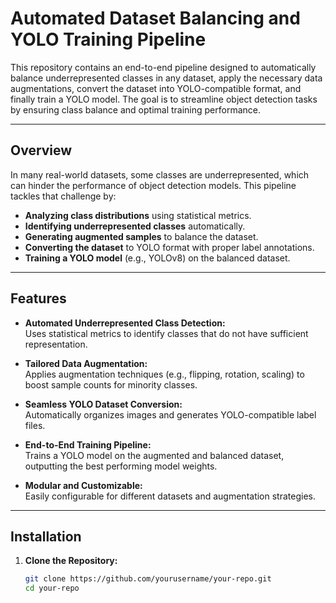 # Automated Dataset Balancing and YOLO Training Pipeline

This repository contains an end-to-end pipeline designed to automatically balance underrepresented classes in any dataset, apply the necessary data augmentations, convert the dataset into YOLO-compatible format, and finally train a YOLO model. The goal is to streamline object detection tasks by ensuring class balance and optimal training performance.

---

## Overview

In many real-world datasets, some classes are underrepresented, which can hinder the performance of object detection models. This pipeline tackles that challenge by:
- **Analyzing class distributions** using statistical metrics.
- **Identifying underrepresented classes** automatically.
- **Generating augmented samples** to balance the dataset.
- **Converting the dataset** to YOLO format with proper label annotations.
- **Training a YOLO model** (e.g., YOLOv8) on the balanced dataset.

---

## Features

- **Automated Underrepresented Class Detection:**  
  Uses statistical metrics to identify classes that do not have sufficient representation.
  
- **Tailored Data Augmentation:**  
  Applies augmentation techniques (e.g., flipping, rotation, scaling) to boost sample counts for minority classes.
  
- **Seamless YOLO Dataset Conversion:**  
  Automatically organizes images and generates YOLO-compatible label files.
  
- **End-to-End Training Pipeline:**  
  Trains a YOLO model on the augmented and balanced dataset, outputting the best performing model weights.
  
- **Modular and Customizable:**  
  Easily configurable for different datasets and augmentation strategies.

---

## Installation

1. **Clone the Repository:**

   ```bash
   git clone https://github.com/yourusername/your-repo.git
   cd your-repo
